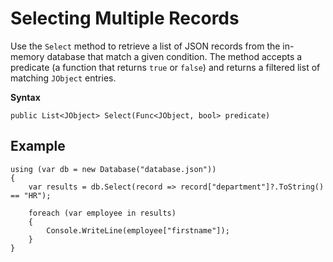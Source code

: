 # Selecting Multiple Records

Use the `Select` method to retrieve a list of JSON records from the in-memory database that match a given condition. The method accepts a predicate (a function that returns `true` or `false`) and returns a filtered list of matching `JObject` entries.

**Syntax**

	public List<JObject> Select(Func<JObject, bool> predicate)

## Example

	using (var db = new Database("database.json"))
	{
		var results = db.Select(record => record["department"]?.ToString() == "HR");

		foreach (var employee in results)
		{
			Console.WriteLine(employee["firstname"]);
		}
	}
 


